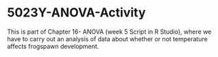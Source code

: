# 5023Y-ANOVA-Activity
This is part of Chapter 16- ANOVA (week 5 Script in R Studio), where we have to carry out an analysis of data about whether or not temperature affects frogspawn development. 
